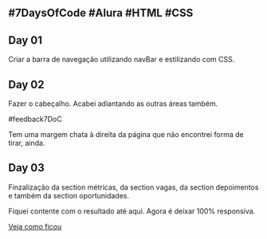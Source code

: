 ## #7DaysOfCode #Alura #HTML  #CSS

## Day 01

Criar a barra de navegação utilizando navBar e estilizando com CSS.

## Day 02

Fazer o cabeçalho. Acabei adiantando as outras áreas também.

#feedback7DoC

Tem uma margem chata à direita da página que não encontrei forma de tirar, ainda.

## Day 03

Finzalização da section métricas, da section vagas, da section depoimentos e  também da section oportunidades.

Fiquei contente com o resultado até aqui. Agora é deixar 100% responsiva.

[Veja como ficou](https://gracibrea.github.io/7DaisOfCode-HTML-e-CSS/#)
